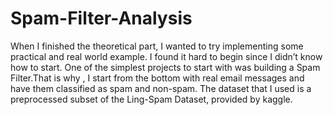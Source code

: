 # Spam-Filter-Analysis
When I finished the theoretical part, I wanted to try implementing some practical and real world example. I found it hard to begin since I didn’t know how to start. One of the simplest projects to start with was building a Spam Filter.That is why , I start from the bottom with real email messages and have them classified as spam and non-spam. The dataset that I used is a preprocessed subset of the Ling-Spam Dataset, provided by kaggle. 
